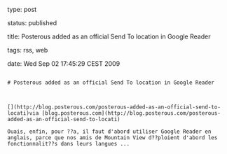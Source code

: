 type: post
status: published
title: Posterous added as an official Send To location in Google Reader
tags: rss, web
date: Wed Sep 02 17:45:29 CEST 2009
~~~~~~
# Posterous added as an official Send To location in Google Reader

[](http://blog.posterous.com/posterous-added-as-an-official-send-to-locati)via [blog.posterous.com](http://blog.posterous.com/posterous-added-as-an-official-send-to-locati)

Ouais, enfin, pour ??a, il faut d'abord utiliser Google Reader en anglais, parce que nos amis de Mountain View d??ploient d'abord les fonctionnalit??s dans leurs langues ...